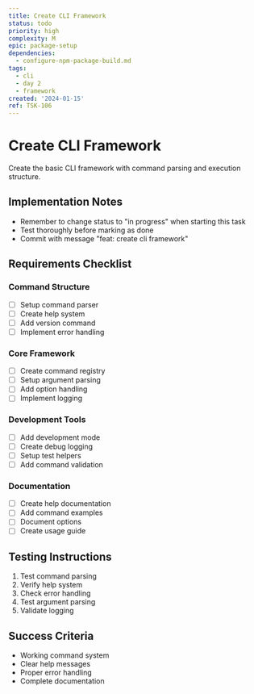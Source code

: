 ```yaml
---
title: Create CLI Framework
status: todo
priority: high
complexity: M
epic: package-setup
dependencies:
  - configure-npm-package-build.md
tags:
  - cli
  - day 2
  - framework
created: '2024-01-15'
ref: TSK-106
---
```

# Create CLI Framework

Create the basic CLI framework with command parsing and execution structure.

## Implementation Notes
- Remember to change status to "in progress" when starting this task
- Test thoroughly before marking as done
- Commit with message "feat: create cli framework"

## Requirements Checklist

### Command Structure
- [ ] Setup command parser
- [ ] Create help system
- [ ] Add version command
- [ ] Implement error handling

### Core Framework
- [ ] Create command registry
- [ ] Setup argument parsing
- [ ] Add option handling
- [ ] Implement logging

### Development Tools
- [ ] Add development mode
- [ ] Create debug logging
- [ ] Setup test helpers
- [ ] Add command validation

### Documentation
- [ ] Create help documentation
- [ ] Add command examples
- [ ] Document options
- [ ] Create usage guide

## Testing Instructions
1. Test command parsing
2. Verify help system
3. Check error handling
4. Test argument parsing
5. Validate logging

## Success Criteria
- Working command system
- Clear help messages
- Proper error handling
- Complete documentation
